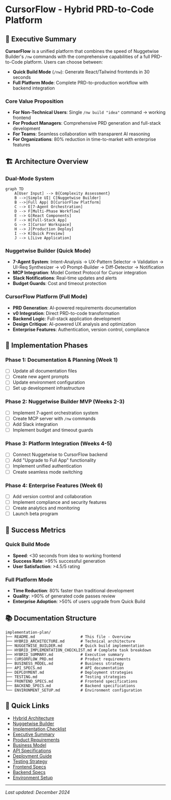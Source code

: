 # CursorFlow - Hybrid PRD-to-Code Platform

## 🎯 **Executive Summary**

**CursorFlow** is a unified platform that combines the speed of Nuggetwise Builder's `/nw` commands with the comprehensive capabilities of a full PRD-to-Code platform. Users can choose between:

- **Quick Build Mode** (`/nw`): Generate React/Tailwind frontends in 30 seconds
- **Full Platform Mode**: Complete PRD-to-production workflow with backend integration

### **Core Value Proposition**
- **For Non-Technical Users**: Single `/nw build "idea"` command → working frontend
- **For Product Managers**: Comprehensive PRD generation and full-stack development
- **For Teams**: Seamless collaboration with transparent AI reasoning
- **For Organizations**: 80% reduction in time-to-market with enterprise features

## 🏗️ **Architecture Overview**

### **Dual-Mode System**
```mermaid
graph TD
    A[User Input] --> B{Complexity Assessment}
    B -->|Simple UI| C[Nuggetwise Builder]
    B -->|Full App| D[CursorFlow Platform]
    C --> E[7-Agent Orchestration]
    D --> F[Multi-Phase Workflow]
    E --> G[React Components]
    F --> H[Full-Stack App]
    G --> I[Cursor Workspace]
    H --> J[Production Deploy]
    I --> K[Quick Preview]
    J --> L[Live Application]
```

### **Nuggetwise Builder (Quick Mode)**
- **7-Agent System**: Intent-Analysis → UX-Pattern Selector → Validation → UI-Req Synthesizer → v0 Prompt-Builder → Diff-Detector → Notification
- **MCP Integration**: Model Context Protocol for Cursor integration
- **Slack Notifications**: Real-time updates and alerts
- **Budget Guards**: Cost and timeout protection

### **CursorFlow Platform (Full Mode)**
- **PRD Generation**: AI-powered requirements documentation
- **v0 Integration**: Direct PRD-to-code transformation
- **Backend Logic**: Full-stack application development
- **Design Critique**: AI-powered UX analysis and optimization
- **Enterprise Features**: Authentication, version control, compliance

## 🚀 **Implementation Phases**

### **Phase 1: Documentation & Planning (Week 1)**
- [ ] Update all documentation files
- [ ] Create new agent prompts
- [ ] Update environment configuration
- [ ] Set up development infrastructure

### **Phase 2: Nuggetwise Builder MVP (Weeks 2-3)**
- [ ] Implement 7-agent orchestration system
- [ ] Create MCP server with `/nw` commands
- [ ] Add Slack integration
- [ ] Implement budget and timeout guards

### **Phase 3: Platform Integration (Weeks 4-5)**
- [ ] Connect Nuggetwise to CursorFlow backend
- [ ] Add "Upgrade to Full App" functionality
- [ ] Implement unified authentication
- [ ] Create seamless mode switching

### **Phase 4: Enterprise Features (Week 6)**
- [ ] Add version control and collaboration
- [ ] Implement compliance and security features
- [ ] Create analytics and monitoring
- [ ] Launch beta program

## 🎯 **Success Metrics**

### **Quick Build Mode**
- **Speed**: <30 seconds from idea to working frontend
- **Success Rate**: >95% successful generation
- **User Satisfaction**: >4.5/5 rating

### **Full Platform Mode**
- **Time Reduction**: 80% faster than traditional development
- **Quality**: >90% of generated code passes review
- **Enterprise Adoption**: >50% of users upgrade from Quick Build

## 📚 **Documentation Structure**

```
implementation-plan/
├── README.md                    # This file - Overview
├── HYBRID_ARCHITECTURE.md       # Technical architecture
├── NUGGETWISE_BUILDER.md        # Quick build implementation
├── HYBRID_IMPLEMENTATION_CHECKLIST.md # Complete task breakdown
├── HYBRID_SUMMARY.md            # Executive summary
├── CURSORFLOW_PRD.md            # Product requirements
├── BUSINESS_MODEL.md            # Business strategy
├── API_SPECS.md                 # API documentation
├── DEPLOYMENT.md                # Deployment strategies
├── TESTING.md                   # Testing strategies
├── FRONTEND_SPECS.md            # Frontend specifications
├── BACKEND_SPECS.md             # Backend specifications
└── ENVIRONMENT_SETUP.md         # Environment configuration
```

## 🔗 **Quick Links**

- [Hybrid Architecture](./HYBRID_ARCHITECTURE.md)
- [Nuggetwise Builder](./NUGGETWISE_BUILDER.md)
- [Implementation Checklist](./HYBRID_IMPLEMENTATION_CHECKLIST.md)
- [Executive Summary](./HYBRID_SUMMARY.md)
- [Product Requirements](./CURSORFLOW_PRD.md)
- [Business Model](./BUSINESS_MODEL.md)
- [API Specifications](./API_SPECS.md)
- [Deployment Guide](./DEPLOYMENT.md)
- [Testing Strategy](./TESTING.md)
- [Frontend Specs](./FRONTEND_SPECS.md)
- [Backend Specs](./BACKEND_SPECS.md)
- [Environment Setup](./ENVIRONMENT_SETUP.md)

---

*Last updated: December 2024* 